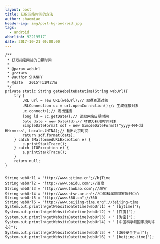 ```yaml
---
layout: post
title: 获取网络时间的方法
author: shaomiao
header-img: img/post-bg-android.jpg
tags:
  - android
abbrlink: 922195171
date: 2017-10-21 00:00:00
---
```

	/**
	 * 获取指定网站的日期时间
	 *
	 * @param webUrl
	 * @return
	 * @author SHANHY
	 * @date   2015年11月27日
	 */
	private static String getWebsiteDatetime(String webUrl){
		try {
			URL url = new URL(webUrl);// 取得资源对象
			URLConnection uc = url.openConnection();// 生成连接对象
			uc.connect();// 发出连接
			long ld = uc.getDate();// 读取网站日期时间
			Date date = new Date(ld);// 转换为标准时间对象
			SimpleDateFormat sdf = new SimpleDateFormat("yyyy-MM-dd HH:mm:ss", Locale.CHINA);// 输出北京时间
			return sdf.format(date);
		} catch (MalformedURLException e) {
			e.printStackTrace();
		} catch (IOException e) {
			e.printStackTrace();
		}
		return null;
	}


	String webUrl1 = "http://www.bjtime.cn";//bjTime
	String webUrl2 = "http://www.baidu.com";//百度
	String webUrl3 = "http://www.taobao.com";//淘宝
	String webUrl4 = "http://www.ntsc.ac.cn";//中国科学院国家授时中心
	String webUrl5 = "http://www.360.cn";//360
	String webUrl6 = "http://www.beijing-time.org";//beijing-time
	System.out.println(getWebsiteDatetime(webUrl1) + " [bjtime]");
	System.out.println(getWebsiteDatetime(webUrl2) + " [百度]");
	System.out.println(getWebsiteDatetime(webUrl3) + " [淘宝]");
	System.out.println(getWebsiteDatetime(webUrl4) + " [中国科学院国家授时中心]");
	System.out.println(getWebsiteDatetime(webUrl5) + " [360安全卫士]");
	System.out.println(getWebsiteDatetime(webUrl6) + " [beijing-time]");
